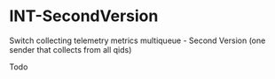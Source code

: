 # INT-SecondVersion
Switch collecting telemetry metrics multiqueue - Second Version (one sender that collects from all qids) 

Todo
